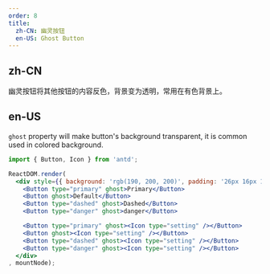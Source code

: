 ```yaml
---
order: 8
title:
  zh-CN: 幽灵按钮
  en-US: Ghost Button
---
```


## zh-CN

幽灵按钮将其他按钮的内容反色，背景变为透明，常用在有色背景上。

## en-US

`ghost` property will make button's background transparent, it is common used in colored background.

````jsx
import { Button, Icon } from 'antd';

ReactDOM.render(
  <div style={{ background: 'rgb(190, 200, 200)', padding: '26px 16px 16px' }}>
    <Button type="primary" ghost>Primary</Button>
    <Button ghost>Default</Button>
    <Button type="dashed" ghost>Dashed</Button>
    <Button type="danger" ghost>danger</Button>

    <Button type="primary" ghost><Icon type="setting" /></Button>
    <Button ghost><Icon type="setting" /></Button>
    <Button type="dashed" ghost><Icon type="setting" /></Button>
    <Button type="danger" ghost><Icon type="setting" /></Button>
  </div>
, mountNode);
````
